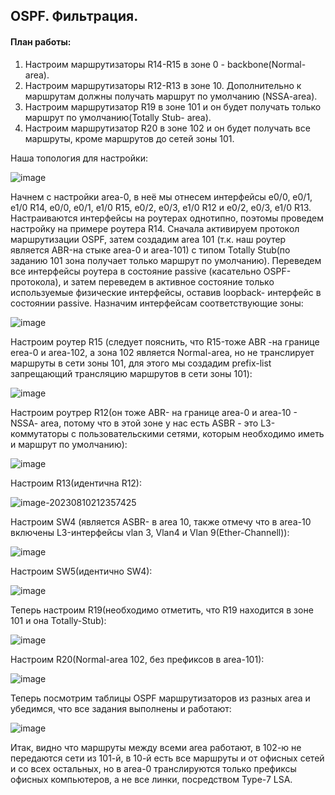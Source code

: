 ## OSPF. Фильтрация.

#### План работы:

1. Настроим маршрутизаторы R14-R15 в зоне 0 - backbone(Normal-area).
2. Настроим маршрутизаторы R12-R13 в зоне 10. Дополнительно к маршрутам должны получать маршрут по умолчанию (NSSA-area).
3. Настроим маршрутизатор R19 в зоне 101 и он будет получать только маршрут по умолчанию(Totally Stub- area).
4. Настроим маршрутизатор R20 в зоне 102 и он будет получать все маршруты, кроме маршрутов до сетей зоны 101.

Наша топология для настройки:

![image](https://github.com/SalminKHV/OTUS/assets/130359715/a0aecf58-9c02-48b6-b8c7-f900f5b66d0c)



Начнем с настройки area-0, в неё мы отнесем интерфейсы e0/0, e0/1, e1/0 R14, e0/0, e0/1, e1/0 R15, e0/2, e0/3, e1/0 R12 и e0/2, e0/3, e1/0 R13. Настраиваются интерфейсы на роутерах однотипно, поэтомы проведем настройку на примере роутера R14. Сначала активируем протокол маршрутизации OSPF, затем создадим area 101  (т.к. наш роутер является ABR-на стыке area-0  и area-101) с типом Totally Stub(по заданию 101 зона получает только маршрут по умолчанию). Переведем все интерфейсы роутера в состояние passive (касательно OSPF-протокола), и затем переведем в активное состояние только используемые физические интерфейсы, оставив loopback- интерфейс в состоянии passive. Назначим интерфейсам соответствующие зоны:

![image](https://github.com/SalminKHV/OTUS/assets/130359715/7c50e022-df29-48a1-9ab4-0c2a6e60befe)

Настроим роутер R15 (следует пояснить, что R15-тоже ABR -на границе erea-0 и area-102, а зона 102 является Normal-area, но не транслирует маршруты в сети зоны 101, для этого мы создадим prefix-list запрещающий трансляцию маршрутов в сети зоны 101):

![image](https://github.com/SalminKHV/OTUS/assets/130359715/88d35ec8-baf7-466f-b2d4-db8c37719daa)



Настроим роутрер R12(он тоже ABR- на границе area-0 и area-10 - NSSA- area, потому что в этой зоне у нас есть ASBR - это L3-коммутаторы с пользовательскими сетями, которым необходимо иметь и маршрут по умолчанию):

![image](https://github.com/SalminKHV/OTUS/assets/130359715/c06ec58a-da2e-40fe-ab83-5135d61060d9)

Настроим R13(идентична R12):

![image-20230810212357425](https://github.com/SalminKHV/OTUS/assets/130359715/d78ccccb-4180-4d6c-956e-c881335f2d2e)

Настроим SW4 (является ASBR- в area 10, также отмечу что в area-10 включены L3-интерфейсы vlan 3, Vlan4 и Vlan 9(Ether-Channell)): 

![image](https://github.com/SalminKHV/OTUS/assets/130359715/2764b174-06a8-4b26-b058-2e8828278750)

Настроим SW5(идентично SW4):

![image](https://github.com/SalminKHV/OTUS/assets/130359715/8669f5cb-6df2-48fe-9894-16e47144045f)

Теперь настроим R19(необходимо отметить, что R19 находится в зоне 101 и она Totally-Stub):

![image](https://github.com/SalminKHV/OTUS/assets/130359715/e5877cb1-305a-46d9-a1d5-c80b2a38447d)

Настроим R20(Normal-area 102, без префиксов в area-101):

![image](https://github.com/SalminKHV/OTUS/assets/130359715/6324219a-d452-4690-9031-cdeea7a425c4)

Теперь посмотрим таблицы OSPF маршрутизаторов из разных area и убедимся, что все задания выполнены и работают:

![image](https://github.com/SalminKHV/OTUS/assets/130359715/abee95f3-c9ea-49bf-bca9-4385a7a81d6b)

Итак, видно что маршруты между всеми area работают, в 102-ю не передаются сети из 101-й, в 10-й есть все маршруты и от офисных сетей и со всех остальных, но в area-0 транслируются только префиксы офисных компьютеров, а не все линки, посредством Type-7 LSA.

